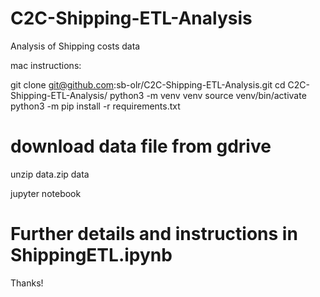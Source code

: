 # C2C-Shipping-ETL-Analysis
Analysis of Shipping costs data

mac instructions:

git clone git@github.com:sb-olr/C2C-Shipping-ETL-Analysis.git
cd C2C-Shipping-ETL-Analysis/
python3 -m venv venv
source venv/bin/activate
python3 -m pip install -r requirements.txt
# download data file from gdrive
unzip data.zip data

jupyter notebook


# Further details and instructions in ShippingETL.ipynb

Thanks!